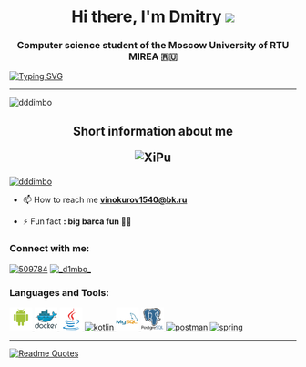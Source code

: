 <h1 align="center">Hi there, I'm <a target="_blank">Dmitry</a> 
<img src="https://github.com/blackcater/blackcater/raw/main/images/Hi.gif" height="32"/></h1>
<h3 align="center">Computer science student of the Moscow University of RTU MIREA 🇷🇺</h3>
<a href="https://git.io/typing-svg"><img src="https://readme-typing-svg.herokuapp.com?font=Fira+Code&duration=5500&pause=4500&center=true&width=1000&lines=Computer+science+student+of+the+Moscow+University+of+RTU+MIREA+%F0%9F%87%B7%F0%9F%87%BA" alt="Typing SVG" /></a>

---
<p align="left"> <img src="https://komarev.com/ghpvc/?username=dddimbo&label=Profile%20views&color=0e75b6&style=flat" alt="dddimbo" /> </p>

<!-- &nbsp; -->
<h2 align="center">Short information about me
  
![XiPu](https://user-images.githubusercontent.com/92802270/188473250-7cbab6be-91b1-4f22-a12f-addc7c4f2c04.gif)
  
</h2> 

<p align="left"> <a href="https://github.com/ryo-ma/github-profile-trophy"><img src="https://github-profile-trophy.vercel.app/?username=dddimbo" alt="dddimbo" /></a> </p>

- 📫 How to reach me **vinokurov1540@bk.ru**

- ⚡ Fun fact **: big barca fun 🔵🔴**

<h3 align="left">Connect with me:</h3>
<p align="left">
<a href="https://stackoverflow.com/users/509784" target="blank"><img align="center" src="https://raw.githubusercontent.com/rahuldkjain/github-profile-readme-generator/master/src/images/icons/Social/stack-overflow.svg" alt="509784" height="30" width="40" /></a>
<a href="https://instagram.com/_d1mbo_" target="blank"><img align="center" src="https://raw.githubusercontent.com/rahuldkjain/github-profile-readme-generator/master/src/images/icons/Social/instagram.svg" alt="_d1mbo_" height="30" width="40" /></a>
</p>

<h3 align="left">Languages and Tools:</h3>
<p align="left"> <a href="https://developer.android.com" target="_blank" rel="noreferrer"> <img src="https://raw.githubusercontent.com/devicons/devicon/master/icons/android/android-original-wordmark.svg" alt="android" width="40" height="40"/> </a> <a href="https://www.docker.com/" target="_blank" rel="noreferrer"> <img src="https://raw.githubusercontent.com/devicons/devicon/master/icons/docker/docker-original-wordmark.svg" alt="docker" width="40" height="40"/> </a> <a href="https://www.java.com" target="_blank" rel="noreferrer"> <img src="https://raw.githubusercontent.com/devicons/devicon/master/icons/java/java-original.svg" alt="java" width="40" height="40"/> </a> <a href="https://kotlinlang.org" target="_blank" rel="noreferrer"> <img src="https://www.vectorlogo.zone/logos/kotlinlang/kotlinlang-icon.svg" alt="kotlin" width="40" height="40"/> </a> <a href="https://www.mysql.com/" target="_blank" rel="noreferrer"> <img src="https://raw.githubusercontent.com/devicons/devicon/master/icons/mysql/mysql-original-wordmark.svg" alt="mysql" width="40" height="40"/> </a> <a href="https://www.postgresql.org" target="_blank" rel="noreferrer"> <img src="https://raw.githubusercontent.com/devicons/devicon/master/icons/postgresql/postgresql-original-wordmark.svg" alt="postgresql" width="40" height="40"/> </a> <a href="https://postman.com" target="_blank" rel="noreferrer"> <img src="https://www.vectorlogo.zone/logos/getpostman/getpostman-icon.svg" alt="postman" width="40" height="40"/> </a> <a href="https://spring.io/" target="_blank" rel="noreferrer"> <img src="https://www.vectorlogo.zone/logos/springio/springio-icon.svg" alt="spring" width="40" height="40"/> </a> </p>

---
[![Readme Quotes](https://quotes-github-readme.vercel.app/api?type=vertical&theme=catppuccin)](https://github.com/piyushsuthar/github-readme-quotes)
